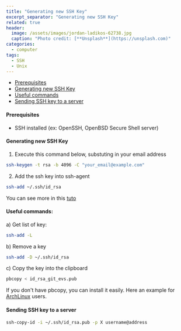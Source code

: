 ```yaml
---
title: "Generating new SSH Key"
excerpt_separator: "Generating new SSH Key"
related: true
header:
  image: /assets/images/jordan-ladikos-62738.jpg
  caption: "Photo credit: [**Unsplash**](https://unsplash.com)"
categories:
  - computer
tags:
  - SSH
  - Unix
---
```


- [Prerequisites](#prerequisites)
- [Generating new SSH Key](#generating-new-ssh-key)
- [Useful commands](#useful-commands)
- [Sending SSH key to a server](#sending-ssh-key-to-a-server)

#### Prerequisites

- SSH installed (ex: OpenSSH, OpenBSD Secure Shell server)

#### Generating new SSH Key

1) Execute this command below, substuting in your email address
```bash
ssh-keygen -t rsa -b 4096 -C "your_email@example.com"
```
2) Add the ssh key into ssh-agent

```bash
ssh-add ~/.ssh/id_rsa
```
You can see more in this [tuto](https://help.github.com/articles/generating-a-new-ssh-key-and-adding-it-to-the-ssh-agent)

#### Useful commands:

a) Get list of key:
```bash
ssh-add -L
```
b) Remove a key
```bash
ssh-add -D ~/.ssh/id_rsa
```
c) Copy the key into the clipboard

```bash
pbcopy < id_rsa_git_evs.pub
```
If you don't have pbcopy, you can install it easily. Here an example for
[ArchLinux](https://gist.github.com/chriscandy/753eb149e9735e852b0b) users.


#### Sending SSH key to a server 

```bash
ssh-copy-id -i ~/.ssh/id_rsa.pub -p X username@address
```